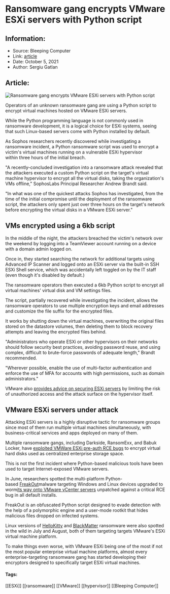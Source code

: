 # Ransomware gang encrypts VMware ESXi servers with Python script
### 

## Information:
+ Source: Bleeping Computer
+ Link: [article](https://www.bleepingcomputer.com/news/security/ransomware-gang-encrypts-vmware-esxi-servers-with-python-script/)
+ Date: October 5, 2021
+ Author: Sergiu Gatlan


## Article:
![Ransomware gang encrypts VMware ESXi servers with Python script](https://www.bleepstatic.com/content/hl-images/2021/09/22/VMware-headpic.jpg)


Operators of an unknown ransomware gang are using a Python script to encrypt virtual machines hosted on VMware ESXi servers.


While the Python programming language is not commonly used in ransomware development, it is a logical choice for ESXi systems, seeing that such Linux-based servers come with Python installed by default.


As Sophos researchers recently discovered while investigating a ransomware incident, a Python ransomware script was used to encrypt a victim's virtual machines running on a vulnerable ESXi hypervisor within three hours of the initial breach.


"A recently-concluded investigation into a ransomware attack revealed that the attackers executed a custom Python script on the target's virtual machine hypervisor to encrypt all the virtual disks, taking the organization's VMs offline," SophosLabs Principal Researcher Andrew Brandt said.


"In what was one of the quickest attacks Sophos has investigated, from the time of the initial compromise until the deployment of the ransomware script, the attackers only spent just over three hours on the target's network before encrypting the virtual disks in a VMware ESXi server."


VMs encrypted using a 6kb script
--------------------------------


In the middle of the night, the attackers breached the victim's network over the weekend by logging into a TeamViewer account running on a device with a domain admin logged on.


Once in, they started searching the network for additional targets using Advanced IP Scanner and logged onto an ESXi server via the built-in SSH ESXi Shell service, which was accidentally left toggled on by the IT staff (even though it's disabled by default.)


The ransomware operators then executed a 6kb Python script to encrypt all virtual machines' virtual disk and VM settings files.


The script, partially recovered while investigating the incident, allows the ransomware operators to use multiple encryption keys and email addresses and customize the file suffix for the encrypted files.


It works by shutting down the virtual machines, overwriting the original files stored on the datastore volumes, then deleting them to block recovery attempts and leaving the encrypted files behind.


"Administrators who operate ESXi or other hypervisors on their networks should follow security best practices, avoiding password reuse, and using complex, difficult to brute-force passwords of adequate length," Brandt recommended.


"Wherever possible, enable the use of multi-factor authentication and enforce the use of MFA for accounts with high permissions, such as domain administrators."


VMware also [provides advice on securing ESXi servers](https://docs.vmware.com/en/VMware-vSphere/7.0/com.vmware.vsphere.security.doc/GUID-E9B71B85-FBA3-447C-8A60-DEE2AE1A405A.html) by limiting the risk of unauthorized access and the attack surface on the hypervisor itself.


VMware ESXi servers under attack
--------------------------------


Attacking ESXi servers is a highly disruptive tactic for ransomware groups since most of them run multiple virtual machines simultaneously, with business-critical services and apps deployed on many of them.


Multiple ransomware gangs, including Darkside, RansomExx, and Babuk Locker, have [exploited VMWare ESXi pre-auth RCE bugs](https://twitter.com/GossiTheDog/status/1324896051128635392) to encrypt virtual hard disks used as centralized enterprise storage space.


This is not the first incident where Python-based malicious tools have been used to target Internet-exposed VMware servers.


In June, researchers spotted the multi-platform Python-based [FreakOut](https://www.bleepingcomputer.com/news/security/freakout-malware-exploits-critical-bugs-to-infect-linux-hosts/)malware targeting Windows and Linux devices upgraded to worm[its way onto VMware vCenter servers](https://www.bleepingcomputer.com/news/security/freakout-malware-worms-its-way-into-vulnerable-vmware-servers/) unpatched against a critical RCE bug in all default installs.


FreakOut is an obfuscated Python script designed to evade detection with the help of a polymorphic engine and a user-mode rootkit that hides malicious files dropped on infected systems.


Linux versions of [HelloKitty](https://www.bleepingcomputer.com/news/security/linux-version-of-hellokitty-ransomware-targets-vmware-esxi-servers/) and [BlackMatter](https://www.bleepingcomputer.com/news/security/linux-version-of-blackmatter-ransomware-targets-vmware-esxi-servers/) ransomware were also spotted in the wild in July and August, both of them targeting targets VMware's ESXi virtual machine platform.


To make things even worse, with VMware ESXi being one of the most if not the most popular enterprise virtual machine platforms, almost every enterprise-targeting ransomware gang has started developing their encryptors designed to specifically target ESXi virtual machines.




#### Tags:
[[ESXi]] [[ransomware]] [[VMware]] [[hypervisor]] [[Bleeping Computer]]
